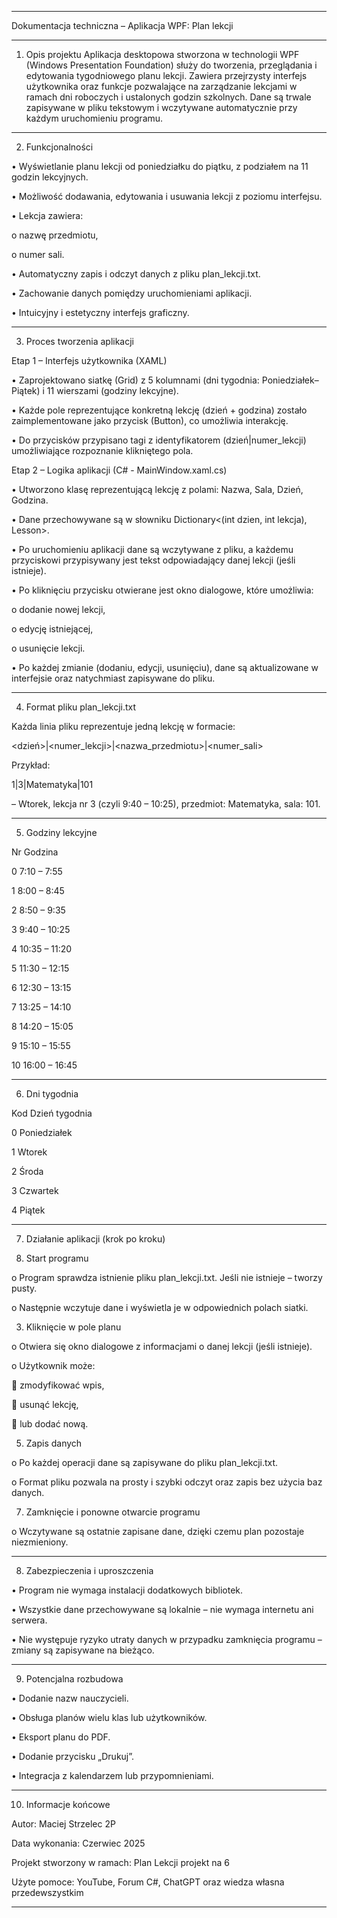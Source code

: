 ________________________________________
Dokumentacja techniczna – Aplikacja WPF: Plan lekcji
________________________________________
1. Opis projektu
Aplikacja desktopowa stworzona w technologii WPF (Windows Presentation Foundation) służy do tworzenia,
przeglądania i edytowania tygodniowego planu lekcji.
Zawiera przejrzysty interfejs użytkownika oraz funkcje pozwalające na zarządzanie lekcjami w ramach dni roboczych
i ustalonych godzin szkolnych. Dane są trwale zapisywane w pliku tekstowym i wczytywane automatycznie przy każdym uruchomieniu programu.
________________________________________
2. Funkcjonalności

•	Wyświetlanie planu lekcji od poniedziałku do piątku, z podziałem na 11 godzin lekcyjnych.

•	Możliwość dodawania, edytowania i usuwania lekcji z poziomu interfejsu.

•	Lekcja zawiera:

o	nazwę przedmiotu,

o	numer sali.

•	Automatyczny zapis i odczyt danych z pliku plan_lekcji.txt.

•	Zachowanie danych pomiędzy uruchomieniami aplikacji.

•	Intuicyjny i estetyczny interfejs graficzny.
________________________________________
3. Proces tworzenia aplikacji

Etap 1 – Interfejs użytkownika (XAML)

•	Zaprojektowano siatkę (Grid) z 5 kolumnami (dni tygodnia: Poniedziałek–Piątek) i 11 wierszami (godziny lekcyjne).

•	Każde pole reprezentujące konkretną lekcję (dzień + godzina) zostało zaimplementowane jako przycisk (Button), co umożliwia interakcję.

•	Do przycisków przypisano tagi z identyfikatorem (dzień|numer_lekcji) umożliwiające rozpoznanie klikniętego pola.



Etap 2 – Logika aplikacji (C# - MainWindow.xaml.cs)

•	Utworzono klasę reprezentującą lekcję z polami: Nazwa, Sala, Dzień, Godzina.

•	Dane przechowywane są w słowniku Dictionary<(int dzien, int lekcja), Lesson>.

•	Po uruchomieniu aplikacji dane są wczytywane z pliku, a każdemu przyciskowi przypisywany jest tekst odpowiadający danej lekcji (jeśli istnieje).

•	Po kliknięciu przycisku otwierane jest okno dialogowe, które umożliwia:

o	dodanie nowej lekcji,

o	edycję istniejącej,

o	usunięcie lekcji.

•	Po każdej zmianie (dodaniu, edycji, usunięciu), dane są aktualizowane w interfejsie oraz natychmiast zapisywane do pliku.
________________________________________
4. Format pliku plan_lekcji.txt

Każda linia pliku reprezentuje jedną lekcję w formacie:

<dzień>|<numer_lekcji>|<nazwa_przedmiotu>|<numer_sali>

Przykład:

1|3|Matematyka|101

– Wtorek, lekcja nr 3 (czyli 9:40 – 10:25), przedmiot: Matematyka, sala: 101.
________________________________________
5. Godziny lekcyjne

Nr	Godzina

0	7:10 – 7:55

1	8:00 – 8:45

2	8:50 – 9:35

3	9:40 – 10:25

4	10:35 – 11:20

5	11:30 – 12:15

6	12:30 – 13:15

7	13:25 – 14:10

8	14:20 – 15:05

9	15:10 – 15:55

10	16:00 – 16:45
________________________________________
6. Dni tygodnia

Kod	Dzień tygodnia

0	Poniedziałek

1	Wtorek

2	Środa

3	Czwartek

4	Piątek
________________________________________
7. Działanie aplikacji (krok po kroku)

1.	Start programu

o	Program sprawdza istnienie pliku plan_lekcji.txt. Jeśli nie istnieje – tworzy pusty.

o	Następnie wczytuje dane i wyświetla je w odpowiednich polach siatki.

3.	Kliknięcie w pole planu

o	Otwiera się okno dialogowe z informacjami o danej lekcji (jeśli istnieje).

o	Użytkownik może:

	zmodyfikować wpis,

	usunąć lekcję,

	lub dodać nową.

5.	Zapis danych

o	Po każdej operacji dane są zapisywane do pliku plan_lekcji.txt.

o	Format pliku pozwala na prosty i szybki odczyt oraz zapis bez użycia baz danych.

7.	Zamknięcie i ponowne otwarcie programu

o	Wczytywane są ostatnie zapisane dane, dzięki czemu plan pozostaje niezmieniony.
________________________________________
8. Zabezpieczenia i uproszczenia

•	Program nie wymaga instalacji dodatkowych bibliotek.

•	Wszystkie dane przechowywane są lokalnie – nie wymaga internetu ani serwera.

•	Nie występuje ryzyko utraty danych w przypadku zamknięcia programu – zmiany są zapisywane na bieżąco.
________________________________________
9. Potencjalna rozbudowa

•	Dodanie nazw nauczycieli.

•	Obsługa planów wielu klas lub użytkowników.

•	Eksport planu do PDF.

•	Dodanie przycisku „Drukuj”.

•	Integracja z kalendarzem lub przypomnieniami.
________________________________________
10. Informacje końcowe

Autor: Maciej Strzelec 2P

Data wykonania: Czerwiec 2025

Projekt stworzony w ramach: Plan Lekcji projekt na 6

Użyte pomoce: YouTube, Forum C#, ChatGPT oraz wiedza własna przedewszystkim
________________________________________
